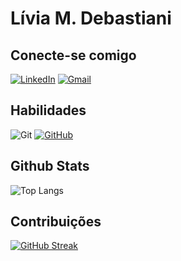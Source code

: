 # Lívia M. Debastiani

## Conecte-se comigo
[![LinkedIn](https://img.shields.io/badge/LinkedIn-0077B5?style=for-the-badge&logo=linkedin&logoColor=white)](https://www.linkedin.com/in/liviamdebastiani/)
[![Gmail](https://img.shields.io/badge/Gmail-333333?style=for-the-badge&logo=gmail&logoColor=red)](mailto:debastiani30@gmail.com)



## Habilidades
![Git](https://img.shields.io/badge/GIT-E44C30?style=for-the-badge&logo=git&logoColor=white)
[![GitHub](https://img.shields.io/badge/GitHub-100000?style=for-the-badge&logo=github&logoColor=white)](https://github.com/liviadebastiani)

## Github Stats
![Top Langs](https://github-readme-stats-git-masterrstaa-rickstaa.vercel.app/api/top-langs/?username=q&bg_color=000&border_color=30A3DC&title_color=E94D5F&text_color=FFF)

## Contribuições
[![GitHub Streak](https://streak-stats.demolab.com/?user=SEUUSERNAME&theme=bear&background=000&border=30A3DC&dates=FFF)](https://git.io/streak-stats)
